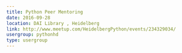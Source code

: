 ```yaml
---
title: Python Peer Mentoring
date: 2016-09-28
location: DAI Library , Heidelberg
link: http://www.meetup.com/HeidelbergPython/events/234329034/
usergroup: pythonhd
type: usergroup
---
```

